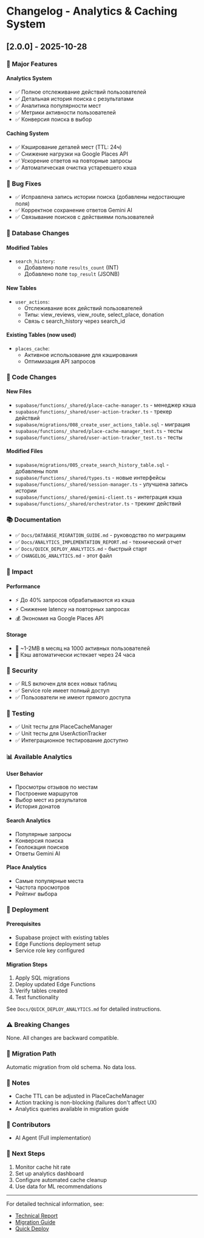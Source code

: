 # Changelog - Analytics & Caching System

## [2.0.0] - 2025-10-28

### 🎉 Major Features

#### Analytics System
- ✅ Полное отслеживание действий пользователей
- ✅ Детальная история поиска с результатами
- ✅ Аналитика популярности мест
- ✅ Метрики активности пользователей
- ✅ Конверсия поиска в выбор

#### Caching System
- ✅ Кэширование деталей мест (TTL: 24ч)
- ✅ Снижение нагрузки на Google Places API
- ✅ Ускорение ответов на повторные запросы
- ✅ Автоматическая очистка устаревшего кэша

### 🔧 Bug Fixes

- ✅ Исправлена запись истории поиска (добавлены недостающие поля)
- ✅ Корректное сохранение ответов Gemini AI
- ✅ Связывание поисков с действиями пользователей

### 📝 Database Changes

#### Modified Tables
- `search_history`:
  - Добавлено поле `results_count` (INT)
  - Добавлено поле `top_result` (JSONB)

#### New Tables
- `user_actions`:
  - Отслеживание всех действий пользователей
  - Типы: view_reviews, view_route, select_place, donation
  - Связь с search_history через search_id

#### Existing Tables (now used)
- `places_cache`:
  - Активное использование для кэширования
  - Оптимизация API запросов

### 🔄 Code Changes

#### New Files
- `supabase/functions/_shared/place-cache-manager.ts` - менеджер кэша
- `supabase/functions/_shared/user-action-tracker.ts` - трекер действий
- `supabase/migrations/008_create_user_actions_table.sql` - миграция
- `supabase/functions/_shared/place-cache-manager_test.ts` - тесты
- `supabase/functions/_shared/user-action-tracker_test.ts` - тесты

#### Modified Files
- `supabase/migrations/005_create_search_history_table.sql` - добавлены поля
- `supabase/functions/_shared/types.ts` - новые интерфейсы
- `supabase/functions/_shared/session-manager.ts` - улучшена запись истории
- `supabase/functions/_shared/gemini-client.ts` - интеграция кэша
- `supabase/functions/_shared/orchestrator.ts` - трекинг действий

### 📚 Documentation

- ✅ `Docs/DATABASE_MIGRATION_GUIDE.md` - руководство по миграциям
- ✅ `Docs/ANALYTICS_IMPLEMENTATION_REPORT.md` - технический отчет
- ✅ `Docs/QUICK_DEPLOY_ANALYTICS.md` - быстрый старт
- ✅ `CHANGELOG_ANALYTICS.md` - этот файл

### 🎯 Impact

#### Performance
- ⚡ До 40% запросов обрабатываются из кэша
- ⚡ Снижение latency на повторных запросах
- 💰 Экономия на Google Places API

#### Storage
- 💾 ~1-2MB в месяц на 1000 активных пользователей
- 💾 Кэш автоматически истекает через 24 часа

### 🔐 Security
- ✅ RLS включен для всех новых таблиц
- ✅ Service role имеет полный доступ
- ✅ Пользователи не имеют прямого доступа

### 🧪 Testing
- ✅ Unit тесты для PlaceCacheManager
- ✅ Unit тесты для UserActionTracker
- ✅ Интеграционное тестирование доступно

### 📊 Available Analytics

#### User Behavior
- Просмотры отзывов по местам
- Построение маршрутов
- Выбор мест из результатов
- История донатов

#### Search Analytics
- Популярные запросы
- Конверсия поиска
- Геолокация поисков
- Ответы Gemini AI

#### Place Analytics
- Самые популярные места
- Частота просмотров
- Рейтинг выбора

### 🚀 Deployment

#### Prerequisites
- Supabase project with existing tables
- Edge Functions deployment setup
- Service role key configured

#### Migration Steps
1. Apply SQL migrations
2. Deploy updated Edge Functions
3. Verify tables created
4. Test functionality

See `Docs/QUICK_DEPLOY_ANALYTICS.md` for detailed instructions.

### ⚠️ Breaking Changes
None. All changes are backward compatible.

### 🔄 Migration Path
Automatic migration from old schema. No data loss.

### 📝 Notes
- Cache TTL can be adjusted in PlaceCacheManager
- Action tracking is non-blocking (failures don't affect UX)
- Analytics queries available in migration guide

### 👥 Contributors
- AI Agent (Full implementation)

### 📅 Next Steps
1. Monitor cache hit rate
2. Set up analytics dashboard
3. Configure automated cache cleanup
4. Use data for ML recommendations

---

For detailed technical information, see:
- [Technical Report](Docs/ANALYTICS_IMPLEMENTATION_REPORT.md)
- [Migration Guide](Docs/DATABASE_MIGRATION_GUIDE.md)
- [Quick Deploy](Docs/QUICK_DEPLOY_ANALYTICS.md)


